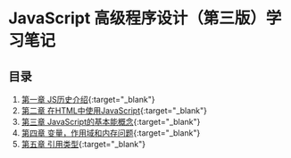 # JavaScript 高级程序设计（第三版）学习笔记

## 目录
1. [第一章 JS历史介绍](https://chaihongjun.github.io/Professional_JS_For_Web_Developers_3rd/chapter1/note.html){:target="_blank"}
2. [第二章 在HTML中使用JavaScript](https://chaihongjun.github.io/Professional_JS_For_Web_Developers_3rd/chapter2/note.html){:target="_blank"}
3. [第三章 JavaScript的基本能概念](https://chaihongjun.github.io/Professional_JS_For_Web_Developers_3rd/chapter3/note.html){:target="_blank"}
4. [第四章 变量，作用域和内存问题](https://chaihongjun.github.io/Professional_JS_For_Web_Developers_3rd/chapter4/note.html){:target="_blank"}
5. [第五章 引用类型](https://chaihongjun.github.io/Professional_JS_For_Web_Developers_3rd/chapter5/note.html){:target="_blank"}


